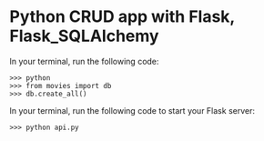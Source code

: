 # Python CRUD app with Flask, Flask_SQLAlchemy


In your terminal, run the following code:
```
>>> python
>>> from movies import db
>>> db.create_all()
```

In your terminal, run the following code to start your Flask server:
```
>>> python api.py
```
